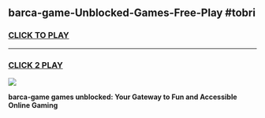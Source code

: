 
## barca-game-Unblocked-Games-Free-Play #tobri
<h3>
<a href="https://us.freeplayer.one?title=barca-game&ref=9M">CLICK TO PLAY</a></h3>
<hr>

<h3>
<a href="https://us.freeplayer.one?title=barca-game&ref=9M">CLICK 2 PLAY</a>
  
</h3>

<a href="https://us.freeplayer.one?title=barca-game&ref=9M"><img src="https://clearcache.store/games.png"></a>


**barca-game games unblocked: Your Gateway to Fun and Accessible Online Gaming**
